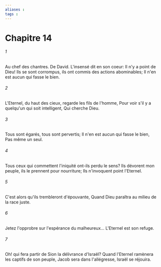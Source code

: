 ```yaml
---
aliases : 
tags : 
---
```


# Chapitre 14

###### 1
Au chef des chantres. De David. L'insensé dit en son coeur: Il n'y a point de Dieu! Ils se sont corrompus, ils ont commis des actions abominables; Il n'en est aucun qui fasse le bien.
###### 2
L'Eternel, du haut des cieux, regarde les fils de l'homme, Pour voir s'il y a quelqu'un qui soit intelligent, Qui cherche Dieu.
###### 3
Tous sont égarés, tous sont pervertis; Il n'en est aucun qui fasse le bien, Pas même un seul.
###### 4
Tous ceux qui commettent l'iniquité ont-ils perdu le sens? Ils dévorent mon peuple, ils le prennent pour nourriture; Ils n'invoquent point l'Eternel.
###### 5
C'est alors qu'ils trembleront d'épouvante, Quand Dieu paraîtra au milieu de la race juste.
###### 6
Jetez l'opprobre sur l'espérance du malheureux... L'Eternel est son refuge.
###### 7
Oh! qui fera partir de Sion la délivrance d'Israël? Quand l'Eternel ramènera les captifs de son peuple, Jacob sera dans l'allégresse, Israël se réjouira.
